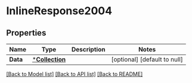 # InlineResponse2004

## Properties
Name | Type | Description | Notes
------------ | ------------- | ------------- | -------------
**Data** | [***Collection**](Collection.md) |  | [optional] [default to null]

[[Back to Model list]](../README.md#documentation-for-models) [[Back to API list]](../README.md#documentation-for-api-endpoints) [[Back to README]](../README.md)

